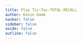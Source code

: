 ```yaml
---
title: Play Tic-Tac-TOTAL-RECALL
author: Kevin Damm
navbar: false
sidebar: false
aside: false
outline: false
---
```


<!--
Copyright (c) 2025 Kevin Damm
MIT License

Permission is hereby granted, free of charge, to any person obtaining a copy
of this software and associated documentation files (the "Software"), to deal
in the Software without restriction, including without limitation the rights
to use, copy, modify, merge, publish, distribute, sublicense, and/or sell
copies of the Software, and to permit persons to whom the Software is
furnished to do so, subject to the following conditions:

The above copyright notice and this permission notice shall be included in all
copies or substantial portions of the Software.

THE SOFTWARE IS PROVIDED "AS IS", WITHOUT WARRANTY OF ANY KIND, EXPRESS OR
IMPLIED, INCLUDING BUT NOT LIMITED TO THE WARRANTIES OF MERCHANTABILITY,
FITNESS FOR A PARTICULAR PURPOSE AND NONINFRINGEMENT. IN NO EVENT SHALL THE
AUTHORS OR COPYRIGHT HOLDERS BE LIABLE FOR ANY CLAIM, DAMAGES OR OTHER
LIABILITY, WHETHER IN AN ACTION OF CONTRACT, TORT OR OTHERWISE, ARISING FROM,
OUT OF OR IN CONNECTION WITH THE SOFTWARE OR THE USE OR OTHER DEALINGS IN THE
SOFTWARE.
-->

<main class="container">
  <game-status
    :message
    :history="game.history"
    :board="game.board"
    :deck="game.deck"
  />
  <template v-if="game.phase === 'dealing'">
    <game-board 
      :board="game.board"
      @deal-card="deal"
    />
    <div class="cards">
      <game-deck
        :deck="game.deck"
      />
      <game-hand 
        :card="game.hand"
      />
    </div>
  </template>
</main>



<script lang="ts" setup>
import { ref, onMounted } from 'vue'
import { useStorage } from '@vueuse/core'
import { useGameRules } from './composables/game-rules'

import GameBoard from './components/tttr-board.vue'
import GameCard from './components/tttr-card.vue'
import GameDeck from './components/tttr-deck.vue'
import GameHand from './components/tttr-hand.vue'
import GameStatus from './components/tttr-status.vue'

const simplified = ref(false)

const message = ref('')
const rules = useGameRules()
const game = rules.init()

onMounted(() => {
  game.phase = 'dealing'
})

function deal(row: number, col: number) {
  if (rules.legal(game, {type: 'deal', })) {
    // ...
  }
}
</script>


<style>
.container {
  justify-items: center;
}
</style>
